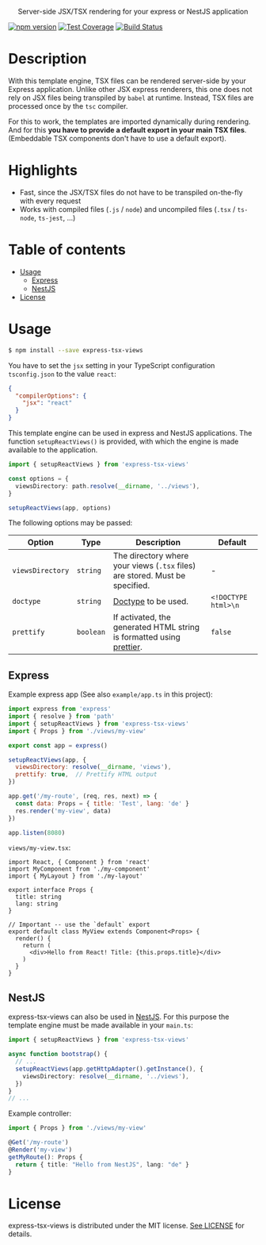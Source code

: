 <div align="center">
  <p>Server-side JSX/TSX rendering for your express or NestJS application</p>
</div>

[![npm version](https://badge.fury.io/js/express-tsx-views.svg)](https://www.npmjs.com/package/express-tsx-views)
[![Test Coverage][coveralls-image]][coveralls-url]
[![Build Status][build-image]][build-url]

# Description <!-- omit in toc -->

With this template engine, TSX files can be rendered server-side by your Express application. Unlike other JSX express renderers, this one does not rely on JSX files being transpiled by `babel` at runtime. Instead, TSX files are processed once by the `tsc` compiler.

For this to work, the templates are imported dynamically during rendering. And for this **you have to provide a default export in your main TSX files**. (Embeddable TSX components don't have to use a default export). 

# Highlights <!-- omit in toc -->

- Fast, since the JSX/TSX files do not have to be transpiled on-the-fly with every request
- Works with compiled files (`.js` / `node`) and uncompiled files (`.tsx` / `ts-node`, `ts-jest`, ...)

# Table of contents <!-- omit in toc -->

- [Usage](#usage)
  - [Express](#express)
  - [NestJS](#nestjs)
- [License](#license)

# Usage

```sh
$ npm install --save express-tsx-views
```

You have to set the `jsx` setting in your TypeScript configuration `tsconfig.json` to the value `react`:

```json
{
  "compilerOptions": {
    "jsx": "react"
  }
}
```

This template engine can be used in express and NestJS applications. The function `setupReactViews()` is provided, with which the engine is made available to the application.

```ts
import { setupReactViews } from 'express-tsx-views'

const options = {
  viewsDirectory: path.resolve(__dirname, '../views'),
}

setupReactViews(app, options)
```

The following options may be passed:

 Option | Type | Description | Default 
--------|------|-------------|---------
`viewsDirectory` | `string` | The directory where your views (`.tsx` files) are stored. Must be specified. | -
`doctype` | `string` | [Doctype](https://developer.mozilla.org/en-US/docs/Glossary/Doctype) to be used. | `<!DOCTYPE html>\n`
`prettify` | `boolean` | If activated, the generated HTML string is formatted using [prettier](https://github.com/prettier/prettier). | `false`

## Express

Example express app (See also `example/app.ts` in this project):

```js
import express from 'express'
import { resolve } from 'path'
import { setupReactViews } from 'express-tsx-views'
import { Props } from './views/my-view'

export const app = express()

setupReactViews(app, {
  viewsDirectory: resolve(__dirname, 'views'),
  prettify: true,  // Prettify HTML output
})

app.get('/my-route', (req, res, next) => {
  const data: Props = { title: 'Test', lang: 'de' }
  res.render('my-view', data)
})

app.listen(8080)
```

`views/my-view.tsx`:

```tsx
import React, { Component } from 'react'
import MyComponent from './my-component'
import { MyLayout } from './my-layout'

export interface Props {
  title: string
  lang: string
}

// Important -- use the `default` export
export default class MyView extends Component<Props> {
  render() {
    return (
      <div>Hello from React! Title: {this.props.title}</div>
    )
  }
}
```

## NestJS

express-tsx-views can also be used in [NestJS](https://nestjs.com/). For this purpose the template engine must be made available in your `main.ts`:

```ts
import { setupReactViews } from 'express-tsx-views'

async function bootstrap() {
  // ...
  setupReactViews(app.getHttpAdapter().getInstance(), {
    viewsDirectory: resolve(__dirname, '../views'),
  })
}
// ...
```

Example controller:

```ts
import { Props } from './views/my-view'

@Get('/my-route')
@Render('my-view')
getMyRoute(): Props {
  return { title: "Hello from NestJS", lang: "de" }
}
```

# License

express-tsx-views is distributed under the MIT license. [See LICENSE](./LICENSE) for details.

[coveralls-image]: https://img.shields.io/coveralls/pmb0/express-tsx-views/master.svg
[coveralls-url]: https://coveralls.io/r/pmb0/express-tsx-views?branch=master
[build-image]: https://github.com/pmb0/express-tsx-views/workflows/Tests/badge.svg
[build-url]: https://github.com/pmb0/express-tsx-views/actions?query=workflow%3ATests
